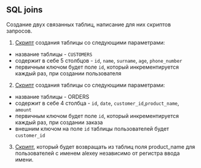 ## SQL joins
Cоздание двух связанных таблиц, написание для них скриптов запросов.

1. [Скрипт](https://github.com/A-Sakhmina/jdata_sql_joins/blob/master/customers_orders_task1.sql) создания таблицы со следующими параметрами:
- название таблицы - `CUSTOMERS`
- содержит в себе 5 столбцов - `id`, `name`, `surname`, `age`, `phone_number`
- первичным ключом будет поле `id`, который инкрементируется каждый раз, при создании пользователя
2. [Скрипт](https://github.com/A-Sakhmina/jdata_sql_joins/blob/master/customers_orders_task2.sql) создания таблицы со следующими параметрами:
- название таблицы - ORDERS
- содержит в себе 4 столбца - `id`, `date`, `customer_id`,`product_name`, `amount`
- первичным ключом будет поле `id`, который инкрементируется каждый раз, при создании заказа
- внешним ключом на поле `id` таблицы пользователей будет `customer_id`
3. [Скрипт](https://github.com/A-Sakhmina/jdata_sql_joins/blob/master/customers_orders_task3.sql), который будет возвращать из таблиц поля product_name для пользователей с именем alexey независимо от регистра ввода имени.
